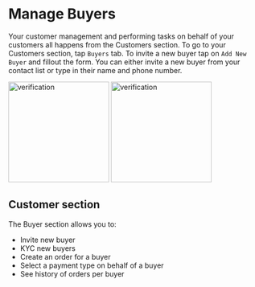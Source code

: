 # Manage Buyers

Your customer management and performing tasks on behalf of your customers all happens from the Customers section. To go to your Customers section, tap `Buyers` tab. To invite a new buyer tap on `Add New Buyer` and fillout the form. You can either invite a new buyer from your contact list or type in their name and phone number.

<img src="/agent/buyers.png" alt="verification" width="200"/>
<img src="/agent/invite-buyer.png" alt="verification" width="200"/>

## Customer section

The Buyer section allows you to:
- Invite new buyer
- KYC new buyers
- Create an order for a buyer
- Select a payment type on behalf of a buyer
- See history of orders per buyer